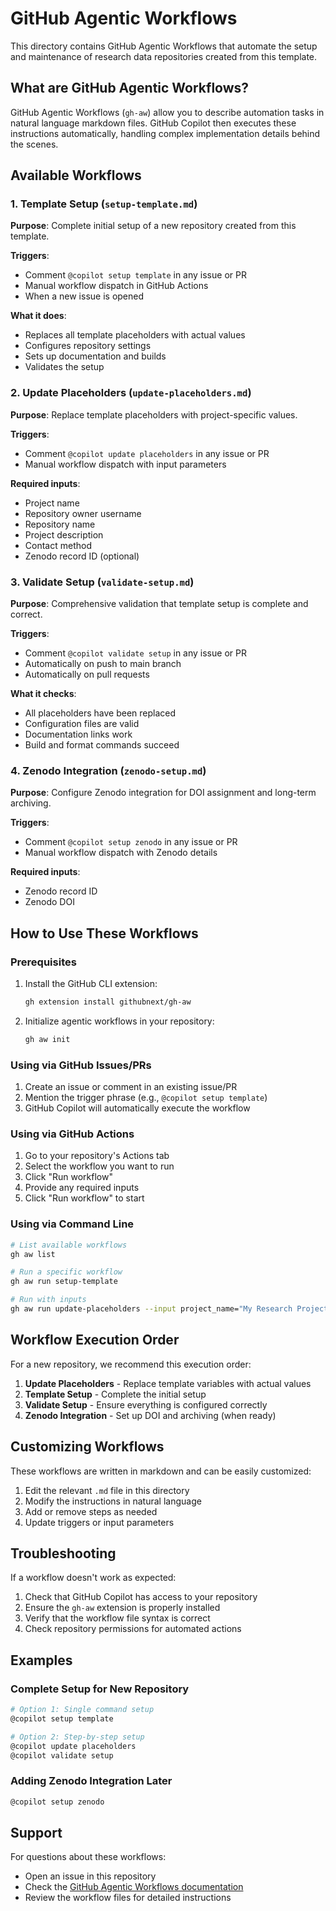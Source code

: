 # GitHub Agentic Workflows

This directory contains GitHub Agentic Workflows that automate the setup and maintenance of research data repositories created from this template.

## What are GitHub Agentic Workflows?

GitHub Agentic Workflows (`gh-aw`) allow you to describe automation tasks in natural language markdown files. GitHub Copilot then executes these instructions automatically, handling complex implementation details behind the scenes.

## Available Workflows

### 1. Template Setup (`setup-template.md`)

**Purpose**: Complete initial setup of a new repository created from this template.

**Triggers**:

- Comment `@copilot setup template` in any issue or PR
- Manual workflow dispatch in GitHub Actions
- When a new issue is opened

**What it does**:

- Replaces all template placeholders with actual values
- Configures repository settings
- Sets up documentation and builds
- Validates the setup

### 2. Update Placeholders (`update-placeholders.md`)

**Purpose**: Replace template placeholders with project-specific values.

**Triggers**:

- Comment `@copilot update placeholders` in any issue or PR
- Manual workflow dispatch with input parameters

**Required inputs**:

- Project name
- Repository owner username
- Repository name
- Project description
- Contact method
- Zenodo record ID (optional)

### 3. Validate Setup (`validate-setup.md`)

**Purpose**: Comprehensive validation that template setup is complete and correct.

**Triggers**:

- Comment `@copilot validate setup` in any issue or PR
- Automatically on push to main branch
- Automatically on pull requests

**What it checks**:

- All placeholders have been replaced
- Configuration files are valid
- Documentation links work
- Build and format commands succeed

### 4. Zenodo Integration (`zenodo-setup.md`)

**Purpose**: Configure Zenodo integration for DOI assignment and long-term archiving.

**Triggers**:

- Comment `@copilot setup zenodo` in any issue or PR
- Manual workflow dispatch with Zenodo details

**Required inputs**:

- Zenodo record ID
- Zenodo DOI

## How to Use These Workflows

### Prerequisites

1. Install the GitHub CLI extension:

   ```bash
   gh extension install githubnext/gh-aw
   ```

2. Initialize agentic workflows in your repository:
   ```bash
   gh aw init
   ```

### Using via GitHub Issues/PRs

1. Create an issue or comment in an existing issue/PR
2. Mention the trigger phrase (e.g., `@copilot setup template`)
3. GitHub Copilot will automatically execute the workflow

### Using via GitHub Actions

1. Go to your repository's Actions tab
2. Select the workflow you want to run
3. Click "Run workflow"
4. Provide any required inputs
5. Click "Run workflow" to start

### Using via Command Line

```bash
# List available workflows
gh aw list

# Run a specific workflow
gh aw run setup-template

# Run with inputs
gh aw run update-placeholders --input project_name="My Research Project"
```

## Workflow Execution Order

For a new repository, we recommend this execution order:

1. **Update Placeholders** - Replace template variables with actual values
2. **Template Setup** - Complete the initial setup
3. **Validate Setup** - Ensure everything is configured correctly
4. **Zenodo Integration** - Set up DOI and archiving (when ready)

## Customizing Workflows

These workflows are written in markdown and can be easily customized:

1. Edit the relevant `.md` file in this directory
2. Modify the instructions in natural language
3. Add or remove steps as needed
4. Update triggers or input parameters

## Troubleshooting

If a workflow doesn't work as expected:

1. Check that GitHub Copilot has access to your repository
2. Ensure the `gh-aw` extension is properly installed
3. Verify that the workflow file syntax is correct
4. Check repository permissions for automated actions

## Examples

### Complete Setup for New Repository

```bash
# Option 1: Single command setup
@copilot setup template

# Option 2: Step-by-step setup
@copilot update placeholders
@copilot validate setup
```

### Adding Zenodo Integration Later

```bash
@copilot setup zenodo
```

## Support

For questions about these workflows:

- Open an issue in this repository
- Check the [GitHub Agentic Workflows documentation](https://docs.github.com/en/copilot)
- Review the workflow files for detailed instructions
